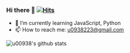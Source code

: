 ### Hi there 👋 [![Hits](https://hits.seeyoufarm.com/api/count/incr/badge.svg?url=https%3A%2F%2Fgithub.com%2Fu00938&count_bg=%23EFC3B8&title_bg=%239BC4F3&icon=datadog.svg&icon_color=%23DBDBDB&title=hits&edge_flat=false)](https://hits.seeyoufarm.com)

- 🌱 I’m currently learning JavaScript, Python
- 📫 How to reach me: u0938223@gmail.com

![u00938's github stats](https://github-readme-stats.vercel.app/api?username=u00938&show_icons=true&theme=prussian&title_color=B8DAFE&text_color=fff&icon_color=EDED49)



<!--
**u00938/u00938** is a ✨ _special_ ✨ repository because its `README.md` (this file) appears on your GitHub profile.

Here are some ideas to get you started:

- 🔭 I’m currently working on ...
- 🌱 I’m currently learning ...
- 👯 I’m looking to collaborate on ...
- 🤔 I’m looking for help with ...
- 💬 Ask me about ...
- 📫 How to reach me: ...
- 😄 Pronouns: ...
- ⚡ Fun fact: ...
-->
